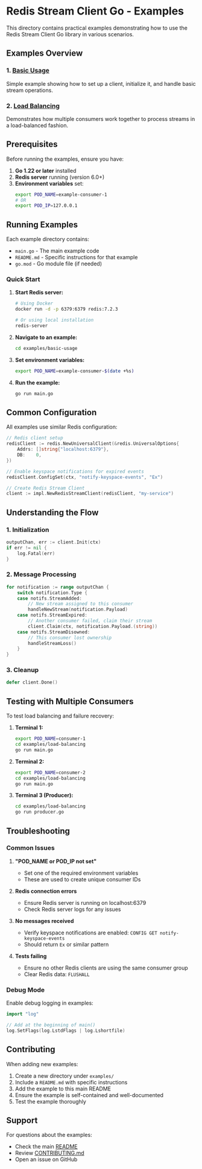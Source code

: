 # Redis Stream Client Go - Examples

This directory contains practical examples demonstrating how to use the Redis Stream Client Go library in various scenarios.

## Examples Overview

### 1. [Basic Usage](./basic-usage/)
Simple example showing how to set up a client, initialize it, and handle basic stream operations.

### 2. [Load Balancing](./load-balancing/)
Demonstrates how multiple consumers work together to process streams in a load-balanced fashion.

## Prerequisites

Before running the examples, ensure you have:

1. **Go 1.22 or later** installed
2. **Redis server** running (version 6.0+)
3. **Environment variables** set:
   ```bash
   export POD_NAME=example-consumer-1
   # OR
   export POD_IP=127.0.0.1
   ```

## Running Examples

Each example directory contains:
- `main.go` - The main example code
- `README.md` - Specific instructions for that example
- `go.mod` - Go module file (if needed)

### Quick Start

1. **Start Redis server:**
   ```bash
   # Using Docker
   docker run -d -p 6379:6379 redis:7.2.3
   
   # Or using local installation
   redis-server
   ```

2. **Navigate to an example:**
   ```bash
   cd examples/basic-usage
   ```

3. **Set environment variables:**
   ```bash
   export POD_NAME=example-consumer-$(date +%s)
   ```

4. **Run the example:**
   ```bash
   go run main.go
   ```

## Common Configuration

All examples use similar Redis configuration:

```go
// Redis client setup
redisClient := redis.NewUniversalClient(&redis.UniversalOptions{
    Addrs: []string{"localhost:6379"},
    DB:    0,
})

// Enable keyspace notifications for expired events
redisClient.ConfigSet(ctx, "notify-keyspace-events", "Ex")

// Create Redis Stream Client
client := impl.NewRedisStreamClient(redisClient, "my-service")
```

## Understanding the Flow

### 1. **Initialization**
```go
outputChan, err := client.Init(ctx)
if err != nil {
    log.Fatal(err)
}
```

### 2. **Message Processing**
```go
for notification := range outputChan {
    switch notification.Type {
    case notifs.StreamAdded:
        // New stream assigned to this consumer
        handleNewStream(notification.Payload)
    case notifs.StreamExpired:
        // Another consumer failed, claim their stream
        client.Claim(ctx, notification.Payload.(string))
    case notifs.StreamDisowned:
        // This consumer lost ownership
        handleStreamLoss()
    }
}
```

### 3. **Cleanup**
```go
defer client.Done()
```

## Testing with Multiple Consumers

To test load balancing and failure recovery:

1. **Terminal 1:**
   ```bash
   export POD_NAME=consumer-1
   cd examples/load-balancing
   go run main.go
   ```

2. **Terminal 2:**
   ```bash
   export POD_NAME=consumer-2
   cd examples/load-balancing
   go run main.go
   ```

3. **Terminal 3 (Producer):**
   ```bash
   cd examples/load-balancing
   go run producer.go
   ```

## Troubleshooting

### Common Issues

1. **"POD_NAME or POD_IP not set"**
   - Set one of the required environment variables
   - These are used to create unique consumer IDs

2. **Redis connection errors**
   - Ensure Redis server is running on localhost:6379
   - Check Redis server logs for any issues

3. **No messages received**
   - Verify keyspace notifications are enabled: `CONFIG GET notify-keyspace-events`
   - Should return `Ex` or similar pattern

4. **Tests failing**
   - Ensure no other Redis clients are using the same consumer group
   - Clear Redis data: `FLUSHALL`

### Debug Mode

Enable debug logging in examples:

```go
import "log"

// Add at the beginning of main()
log.SetFlags(log.LstdFlags | log.Lshortfile)
```

## Contributing

When adding new examples:

1. Create a new directory under `examples/`
2. Include a `README.md` with specific instructions
3. Add the example to this main README
4. Ensure the example is self-contained and well-documented
5. Test the example thoroughly

## Support

For questions about the examples:
- Check the main [README](../README.md)
- Review [CONTRIBUTING.md](../CONTRIBUTING.md)
- Open an issue on GitHub

